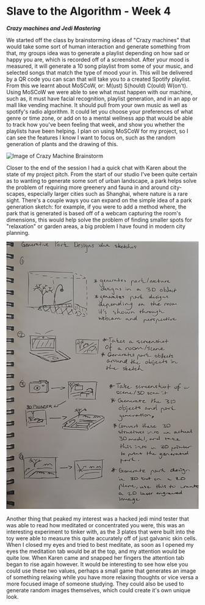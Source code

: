 # Slave to the Algorithm - Week 4

__*Crazy machines and Jedi Mastering*__

We started off the class by brainstorming ideas of "Crazy machines" that would take some sort of human interaction and generate something from that, my groups idea was to generate a playlist depending on how sad or happy you are, which is recorded off of a screenshot. After your mood is measured, it will generate a 10 song playlist from some of your music, and selected songs that match the type of mood your in. This will be delivered by a QR code you can scan that will take you to a created Spotify playlist. From this we learnt about MoSCoW, or: M(ust) S(hould) C(ould) W(on't). Using MoSCoW we were able to see what must happen with our machine, such as, it must have facial recognition, playlist generation, and in an app or mall like vending machine. It should pull from your own music as well as spotify's radio algorithm. It could let you choose your preferences of what genre or time zone, or add on to a mental wellness app that would be able to track how you've been feeling that week, and show you whether the playlists have been helping. I plan on using MoSCoW for my project, so I can see the features I know I want to focus on, such as the random generation of plants and the drawing of this.

![Image of Crazy Machine Brainstorm](https://github.com/Dropboy/Slave-to-the-Algorithm/blob/Journal/Images%20and%20Resources/Week%204/Rotated%20Crazy%20Machine.png)

Closer to the end of the session I had a quick chat with Karen about the state of my project pitch. From the start of our studio I've been quite certain as to wanting to generate some sort of urban landscape, a park helps solve the problem of requiring more greenery and fauna in and around city-scapes, especially larger cities such as Shanghai, where nature is a rare sight. There's a couple ways you can expand on the simple idea of a park generation sketch: for example, if you were to add a method where, the park that is generated is based off of a webcam capturing the room's dimensions, this would help solve the problem of finding smaller spots for "relaxation" or garden areas, a big problem I have found in modern city planning.

![Image of New Idea Generation](https://github.com/Dropboy/Slave-to-the-Algorithm/blob/Journal/Images%20and%20Resources/Week%204/20190330_153923.jpg)

Another thing that peaked my interest was a hacked jedi mind tester that was able to read how meditated or concentrated you were, this was an interesting experiment to tinker with, as the 3 plates that were built into the toy were able to measure this quite accurately off of just galvanic skin cells. When I closed my eyes and tried to best meditate, as soon as I opened my eyes the meditation tab would be at the top, and my attention would be quite low. When Karen came and snapped her fingers the attention tab began to rise again however. It would be interesting to see how else you could use these two values, perhaps a small game that generates an image of something relaxing while you have more relaxing thoughts or vice versa a more focused image of someone studying. They could also be used to generate random images themselves, which could create it's own unique look.
